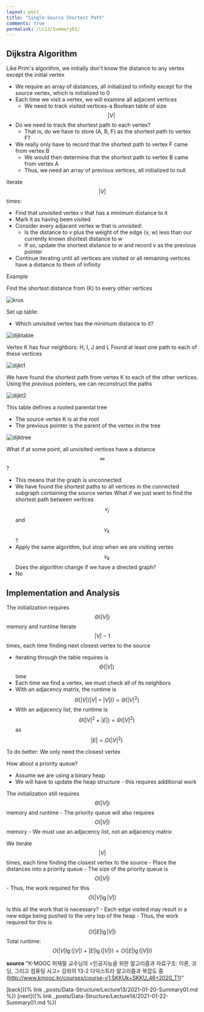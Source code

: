 ```yaml
---
layout: post
title: "Single-Source Shortest Path"
comments: true
permalink: /Lc13/Summary02/
---
```

## Dijkstra Algorithm
Like Prim's algorithm, we initially don't know the distance to any vertex except the initial vertex
  - We require an array of distances, all initialized to infinity except for the source vertex, which is initialized to 0
  - Each time we visit a vertex, we will examine all adjacent vertices
    - We need to track visited vertices-a Boolean table of size $$\lvert V\rvert$$
  - Do we need to track the shortest path to each vertex?
    - That is, do we have to store (A, B, F) as the shortest path to vertex F?
  - We really only have to record that the shortest path to vertex F came from vertex B
    - We would then determine that the shortest path to vertex B came from vertex A
    - Thus, we need an array of previous vertices, all initialized to null

Iterate $$|V|$$ times:
- Find that unvisited vertex v that has a minimum distance to it
- Mark it as having been visited
- Consider every adjacent vertex w that is unvisited:
  - Is the distance to v plus the weight of the edge (v, w) less than our currently known shortest distance to w
  - If so, update the shortest distance to w and record v as the previous pointer
- Continue iterating until all vertices are visited or all remaining vertices have a distance to them of infinity

Example

Find the shortest distance from (K) to every other vertices

![krus](/assets/krus.png)

Set up table:
- Which unvisited vertex has the minimum distance to it? 

![dijktable](/assets/dijktable.png)

Vertex K has four neighbors: H, I, J and L
Found at least one path to each of these vertices

![dijkt1](/assets/dijkt1.png)

We have found the shortest path from vertex K to each of the other vertices. Using the _previous_ pointers, we can reconstruct the paths

![dijkt2](/assets/dijkt2.png)

This table defines a rooted parental tree
  - The source vertex K is at the root
  - The previous pointer is the parent of the vertex in the tree

![dijktree](/assets/dijktree.png)

What if at some point, all unvisited vertices have a distance $$\infty$$?
  - This means that the graph is unconnected
  - We have found the shortest paths to all vertices in the connected subgraph containing the source vertex
What if we just want to find the shortest path between vertices $$v_{j}$$ and $$v_{k}$$?
  - Apply the same algorithm, but stop when we are visiting vertex $$v_{k}$$
Does the algorithm change if we have a directed graph?
  - No

## Implementation and Analysis
The initialization requires $$\Theta(\lvert V\rvert)$$ memory and runtime
Iterate $$\lvert V\rvert-1$$ times, each time finding next closest vertex to the source
 - Iterating through the table requires is $$\Theta(\lvert V\rvert)$$ time
 - Each time we find a vertex, we must check all of its neighbors
 - With an adjacency matrix, the runtime is $$\Theta(\lvert V\rvert(\lvert V\rvert+\lvert V\rvert))=\Theta(\lvert V\rvert^{2})$$
 - With an adjacency list, the runtime is $$\Theta(\lvert V\rvert^{2}+\lvert E\rvert)=\Theta(\lvert V\rvert^{2})$$ as $$\lvert E\rvert=O(\lvert V\rvert^{2})$$

To do better:
We only need the closest vertex

How about a priority queue?
  - Assume we are using a binary heap
  - We will have to update the heap structure - this requires additional work

  The initialization still requires $$\Theta(\lvert V\rvert)$$ memory and runtime
    - The priority queue will also requires $$O(\lvert V\rvert)$$ memory
    - We must use an adjacency list, not an adjacency matrix

  We iterate $$\lvert V\rvert$$ times, each time finding the closest vertex to the source
    - Place the distances into a priority queue
    - The size of the priority queue is $$O(\lvert V\rvert)$$
    - Thus, the work required for this $$O(\lvert V\rvert \lg \lvert V\rvert)$$
  
  Is this all the work that is necessary?
    - Each edge visited may result in a new edge being pushed to the very top of the heap
    - Thus, the work required for this is $$O(\lvert E\rvert \lg \lvert V\rvert)$$
  Total runtime: $$O(\lvert V\rvert \lg(\lvert V\rvert)+\lvert E\rvert \lg(\lvert V\rvert))=O(\lvert E\rvert \lg(\lvert V\rvert))$$



**source**
"K-MOOC 허재필 교수님의 <인공지능을 위한 알고리즘과 자료구조: 이론, 코딩, 그리고 컴퓨팅 사고> 강좌의 13-2 다익스트라 알고리즘과 복잡도 중(http://www.kmooc.kr/courses/course-v1:SKKUk+SKKU_46+2020_T1)"

[back]({% link _posts/Data-Structure/Lecture13/2021-01-20-Summary01.md %})
[next]({% link _posts/Data-Structure/Lecture14/2021-01-22-Summary01.md %})
